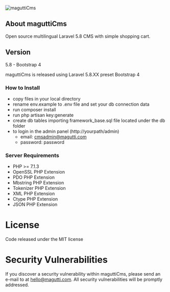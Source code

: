 ![maguttiCms](http://www.magutti.com/public/website/images/logo_colore.png)


## About maguttiCms
Open source multilingual Laravel 5.8 CMS with simple shopping cart.

## Version
5.8 - Bootstrap 4

maguttiCms is released using Laravel 5.8.XX
preset Bootstrap 4

### How to Install
 
 - copy files in your local directory
 - rename env.example to .env file and set your db connection data
 - run composer install
 - run php artisan key:generate
 - create db tables importing framework_base.sql file located under the db folder
 - to login in the admin panel (http://yourpath/admin)
   - email: cmsadmin@magutti.com
   - password: password
   
### Server Requirements
- PHP >= 7.1.3
- OpenSSL PHP Extension
- PDO PHP Extension
- Mbstring PHP Extension
- Tokenizer PHP Extension
- XML PHP Extension
- Ctype PHP Extension
- JSON PHP Extension

 
  
License
=======
Code released under the MIT license

Security Vulnerabilities
=======
If you discover a security vulnerability within maguttiCms, please send an e-mail to  at hello@magutti.com. All security vulnerabilities will be promptly addressed.

